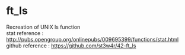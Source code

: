 # ft_ls
Recreation of UNIX ls function <br />
stat reference : http://pubs.opengroup.org/onlinepubs/009695399/functions/stat.html <br />
github reference : https://github.com/st3w4r/42-ft_ls
